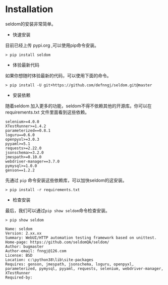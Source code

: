 # Installation

seldom的安装非常简单。

* 快速安装

目前已经上传 pypi.org ,可以使用pip命令安装。

```shell
> pip install seldom
```

* 体验最新代码

如果你想随时体验最新的代码，可以使用下面的命令。

```shell
> pip install -U git+https://github.com/defnngj/seldom.git@master
```

* 安装依赖

随着seldom 加入更多的功能，seldom不得不依赖其他的开源库。你可以在 requirements.txt 文件里面看到这些依赖。

```shell
selenium>=4.0.0
XTestRunner>=1.4.2
parameterized==0.8.1
loguru==0.6.0
openpyxl>=3.0.3
pyyaml>=5.1
requests>=2.22.0
jsonschema>=3.2.0
jmespath>=0.10.0
webdriver-manager==3.7.0
pymysql>=1.0.0
genson==1.2.2
```

先通过 `pip` 命令安装这些依赖库，可以加快seldom的这安装。

```shell
> pip install -r requirements.txt
```

* 检查安装

最后，我们可以通过`pip show seldom`命令检查安装。

```shell
> pip show seldom

Name: seldom
Version: 2.xx.xx
Summary: WebUI/HTTP automation testing framework based on unittest.
Home-page: https://github.com/seldomQA/seldom/
Author: bugmaster
Author-email: fnngj@126.com
License: BSD
Location: c:\python38\lib\site-packages
Requires: genson, jmespath, jsonschema, loguru, openpyxl, parameterized, pymysql, pyyaml, requests, selenium, webdriver-manager, XTestRunner
Required-by:

```
